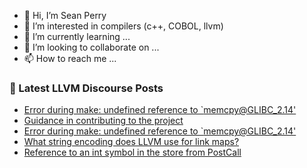 - 👋 Hi, I’m Sean Perry
- 👀 I’m interested in compilers (c++, COBOL, llvm)
- 🌱 I’m currently learning ...
- 💞️ I’m looking to collaborate on ...
- 📫 How to reach me ...

<!---
s66perry/s66perry is a ✨ special ✨ repository because its `README.md` (this file) appears on your GitHub profile.
You can click the Preview link to take a look at your changes.
--->
### 📕 Latest LLVM Discourse Posts

<!-- DISCOURSE-LLVM:START -->
- [Error during make: undefined reference to `memcpy@GLIBC_2.14&#39;](https://discourse.llvm.org/t/error-during-make-undefined-reference-to-memcpy-glibc-2-14/69051#post_2)
- [Guidance in contributing to the project](https://discourse.llvm.org/t/guidance-in-contributing-to-the-project/69008#post_5)
- [Error during make: undefined reference to `memcpy@GLIBC_2.14&#39;](https://discourse.llvm.org/t/error-during-make-undefined-reference-to-memcpy-glibc-2-14/69051#post_1)
- [What string encoding does LLVM use for link maps?](https://discourse.llvm.org/t/what-string-encoding-does-llvm-use-for-link-maps/68917#post_3)
- [Reference to an int symbol in the store from PostCall](https://discourse.llvm.org/t/reference-to-an-int-symbol-in-the-store-from-postcall/68987#post_3)
<!-- DISCOURSE-LLVM:END -->
